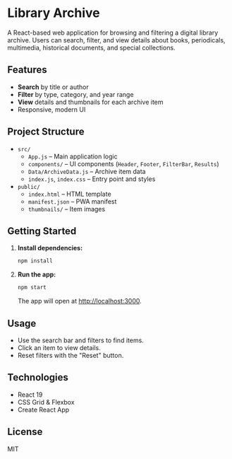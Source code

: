 # Library Archive

A React-based web application for browsing and filtering a digital library archive. Users can search, filter, and view details about books, periodicals, multimedia, historical documents, and special collections.

## Features

- **Search** by title or author
- **Filter** by type, category, and year range
- **View** details and thumbnails for each archive item
- Responsive, modern UI

## Project Structure

- `src/`
  - `App.js` – Main application logic
  - `components/` – UI components (`Header`, `Footer`, `FilterBar`, `Results`)
  - `Data/ArchiveData.js` – Archive item data
  - `index.js`, `index.css` – Entry point and styles
- `public/`
  - `index.html` – HTML template
  - `manifest.json` – PWA manifest
  - `thumbnails/` – Item images

## Getting Started

1. **Install dependencies:**
   ```sh
   npm install
   ```
2. **Run the app:**
   ```sh
   npm start
   ```
   The app will open at [http://localhost:3000](http://localhost:3000).

## Usage

- Use the search bar and filters to find items.
- Click an item to view details.
- Reset filters with the "Reset" button.

## Technologies

- React 19
- CSS Grid & Flexbox
- Create React App

## License

MIT
